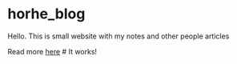 # horhe_blog

Hello. This is small website with my notes and other people articles


Read more [here](./test_page.md) # It works!




```

```